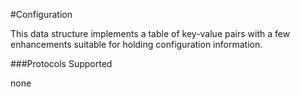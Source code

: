 #Configuration

This data structure implements a table of key-value pairs with a few enhancements suitable for holding configuration information.

###Protocols Supported

none